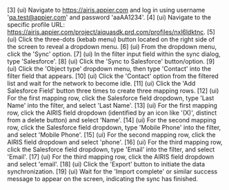 [3] (ui) Navigate to https://airis.appier.com and log in using username 'qa.test@appier.com' and password 'aaAA1234'.
[4] (ui) Navigate to the specific profile URL: https://airis.appier.com/project/aiquasdk.prd.com/profiles/nxl6ldktnc.
[5] (ui) Click the three-dots (kebab menu) button located on the right side of the screen to reveal a dropdown menu.
[6] (ui) From the dropdown menu, click the 'Sync' option.
[7] (ui) In the filter input field within the sync dialog, type 'Salesforce'.
[8] (ui) Click the 'Sync to Salesforce' button/option.
[9] (ui) Click the 'Object type' dropdown menu, then type 'Contact' into the filter field that appears.
[10] (ui) Click the 'Contact' option from the filtered list and wait for the network to become idle.
[11] (ui) Click the 'Add Salesforce Field' button three times to create three mapping rows.
[12] (ui) For the first mapping row, click the Salesforce field dropdown, type 'Last Name' into the filter, and select 'Last Name'.
[13] (ui) For the first mapping row, click the AIRIS field dropdown (identified by an icon like '(X)', distinct from a delete button) and select 'Name'.
[14] (ui) For the second mapping row, click the Salesforce field dropdown, type 'Mobile Phone' into the filter, and select 'Mobile Phone'.
[15] (ui) For the second mapping row, click the AIRIS field dropdown and select 'phone'.
[16] (ui) For the third mapping row, click the Salesforce field dropdown, type 'Email' into the filter, and select 'Email'.
[17] (ui) For the third mapping row, click the AIRIS field dropdown and select 'email'.
[18] (ui) Click the 'Export' button to initiate the data synchronization.
[19] (ui) Wait for the 'Import complete' or similar success message to appear on the screen, indicating the sync has finished.
